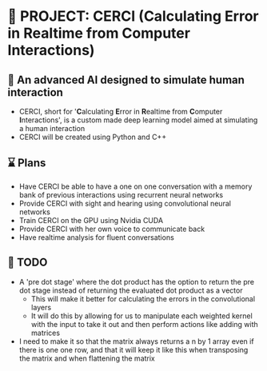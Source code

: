 # :robot: PROJECT: CERCI (**C**alculating **E**rror in **R**ealtime from **C**omputer **I**nteractions)
## :brain: An advanced AI designed to simulate human interaction 

- CERCI, short for '**C**alculating **E**rror in **R**ealtime from **C**omputer **I**nteractions', is a custom made deep learning model aimed at simulating a human interaction
- CERCI will be created using Python and C++

## :hourglass: Plans
* Have CERCI be able to have a one on one conversation with a memory bank of previous interactions using recurrent neural networks
* Provide CERCI with sight and hearing using convolutional neural networks
* Train CERCI on the GPU using Nvidia CUDA
* Provide CERCI with her own voice to communicate back
* Have realtime analysis for fluent conversations

## :pushpin: TODO
* A 'pre dot stage' where the dot product has the option to return the pre dot stage instead of returning the evaluated dot product as a vector
  * This will make it better for calculating the errors in the convolutional layers
  * It will do this by allowing for us to manipulate each weighted kernel with the input to take it out and then perform actions like adding with matrices
* I need to make it so that the matrix always returns a n by 1 array even if there is one one row, and that it will keep it like this when transposing the matrix and when flattening the matrix
